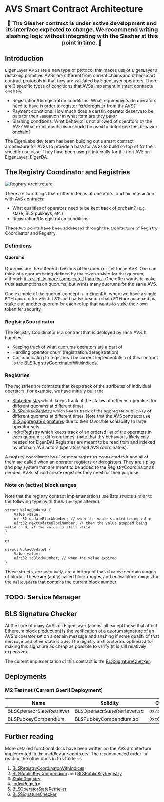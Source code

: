 # AVS Smart Contract Architecture

<p align="center"><b><font size="+1">
🚧 The Slasher contract is under active development and its interface expected to change. We recommend writing slashing logic without integrating with the Slasher at this point in time. 🚧
</font></b><p>

## Introduction

EigenLayer AVSs are a new type of protocol that makes use of EigenLayer’s restaking primitive. AVSs are different from current chains and other smart contract protocols in that they are validated by EigenLayer operators. There are 3 specific types of conditions that AVSs implement in smart contracts onchain:

- Registration/Deregistration conditions: What requirements do operators need to have in order to register for/deregister from the AVS?
- Payment conditions: How much does a certain operator deserve to be paid for their validation? In what form are they paid?
- Slashing conditions: What behavior is not allowed of operators by the AVS? What exact mechanism should be used to determine this behavior onchain?

The EigenLabs dev team has been building out a smart contract architecture for AVSs to provide a base for AVSs to build on top of for their specific use case. They have been using it internally for the first AVS on EigenLayer: EigenDA.

## The Registry Coordinator and Registries

![Registry Architecture](./docs/images/registry_architecture.png)

There are two things that matter in terms of operators’ onchain interaction with AVS contracts:

- What qualities of operators need to be kept track of onchain? (e.g. stake, BLS pubkeys, etc.)
- Registration/Deregistration conditions

These two points have been addressed through the architecture of Registry Coordinator and Registry.

### Definitions

#### Quorums

Quorums are the different divisions of the operator set for an AVS. One can think of a quorum being defined by the token staked for that quorum, although [it is slightly more complicated than that](./docs/StakeRegistry.md#definitions). One often wants to make trust assumptions on quorums, but wants many quorums for the same AVS.

One example of the quorum concept is in EigenDA, where we have a single ETH quorum for which LSTs and native beacon chain ETH are accepted as stake and another quorum for each rollup that wants to stake their own token for security.

### RegistryCoordinator

The Registry Coordinator is a contract that is deployed by each AVS. It handles

- Keeping track of what quorums operators are a part of
- Handling operator churn (registration/deregistration)
- Communicating to registries
  The current implementation of this contract is the [BLSRegistryCoordinatorWithIndices](./docs/BLSRegistryCoordinatorWithIndices.md).

### Registries

The registries are contracts that keep track of the attributes of individual operators. For example, we have initially built the

- [StakeRegistry](./docs/StakeRegistry.md) which keeps track of the stakes of different operators for different quorums at different times
- [BLSPubkeyRegistry](./docs/BLSPubkeyRegistry.md) which keeps track of the aggregate public key of different quorums at different times. Note that the AVS contracts use [BLS aggregate signatures](#bls-signature-checker) due to their favorable scalability to large operator sets.
- [IndexRegistry](./docs/IndexRegistry.md) which keeps track of an ordered list of the operators in each quorum at different times. (note that this behavior is likely only needed for EigenDA)
  Registries are meant to be read from and indexed by offchain AVS actors (operators and AVS coordinators).

A registry coordinator has 1 or more registries connected to it and all of them are called when an operator registers or deregisters. They are a plug and play system that are meant to be added to the RegistryCoordinator as needed. AVSs should create registries they need for their purpose.

### Note on (active) block ranges

Note that the registry contract implementations use lists structs similar to the following type (with the `Value` type altered):

```solidity
struct ValueUpdateA {
    Value value;
    uint32 updateBlockNumber; // when the value started being valid
    uint32 nextUpdateBlockNumber; // then the value stopped being valid or 0, if the value is still valid
}
```

or

```solidity
struct ValueUpdateB {
    Value value;
    uint32 toBlockNumber; // when the value expired
}
```

These structs, consecutively, are a history of the `Value` over certain ranges of blocks. These are (aptly) called block ranges, and _active_ block ranges for the `ValueUpdate` that contains the current block number.

## TODO: Service Manager

## BLS Signature Checker

At the core of many AVSs on EigenLayer (almost all except those that affect Ethereum block production) is the verification of a quorum signature of an AVS's operator set on a certain message and slashing if some quality of that message and other state is true. The registry architecture is optimized for making this signature as cheap as possible to verify (it is still relatively expensive).

The current implementation of this contract is the [BLSSignatureChecker](./docs/BLSSignatureChecker.md).

## Deployments

### M2 Testnet (Current Goerli Deployment)

| Name                      | Solidity                      | Contract                                                                                          | Notes |
| ------------------------- | ----------------------------- | ------------------------------------------------------------------------------------------------- | ----- |
| BLSOperatorStateRetriever | BLSOperatorStateRetriever.sol | [`0x737D...A3a3`](https://goerli.etherscan.io/address/0x737Dd62816a9392e84Fa21C531aF77C00816A3a3) |       |
| BLSPubkeyCompendium       | BLSPubkeyCompendium.sol       | [`0xc81d...1b19`](https://goerli.etherscan.io/address/0xc81d3963087Fe09316cd1E032457989C7aC91b19) |       |

## Further reading

More detailed functional docs have been written on the AVS architecture implemented in the middleware contracts. The recommended order for reading the other docs in this folder is

1. [BLSRegistryCoordinatorWithIndices](./docs/BLSRegistryCoordinatorWithIndices.md)
2. [BLSPublicKeyCompendium](./docs/BLSPublicKeyCompendium.md) and [BLSPublicKeyRegistry](./docs/BLSPubkeyRegistry.md)
3. [StakeRegistry](./docs/StakeRegistry.md)
4. [IndexRegistry](./docs/IndexRegistry.md)
5. [BLSOperatorStateRetriever](./docs/BLSOperatorStateRetriever.md)
6. [BLSSignatureChecker](./docs/BLSSignatureChecker.md)
